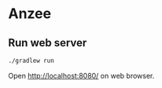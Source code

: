 # Anzee

## Run web server

```bash
./gradlew run
```

Open <http://localhost:8080/> on web browser.
